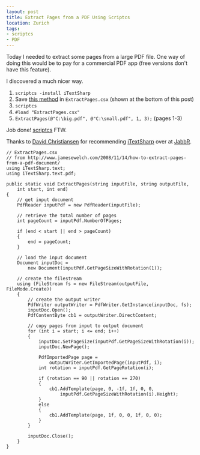 ```yaml
---
layout: post
title: Extract Pages from a PDF Using Scriptcs
location: Zurich
tags:
- scriptcs
- PDF
---
```


Today I needed to extract some pages from a large PDF file. One way of doing this would be to pay for a commercial PDF app (free versions don't have this feature).

I discovered a much nicer way.

<!--excerpt-->

1. `scriptcs -install iTextSharp`
1. Save [this method](http://www.jamesewelch.com/2008/11/14/how-to-extract-pages-from-a-pdf-document/) in `ExtractPages.csx` (shown at the bottom of this post)
1. `scriptcs`
1. `#load "ExtractPages.csx"`
1. `ExtractPages(@"C:\big.pdf", @"C:\small.pdf", 1, 3);` (pages 1-3)

Job done! [scriptcs](http://scriptcs.net/) FTW.

Thanks to [David Christiansen](https://twitter.com/dchristiansen "@dchristiansen") for recommending [iTextSharp](https://nuget.org/packages/iTextSharp/) over at [JabbR](https://jabbr.net/#/rooms/general-chat).

    // ExtractPages.csx
    // from http://www.jamesewelch.com/2008/11/14/how-to-extract-pages-from-a-pdf-document/
    using iTextSharp.text;
    using iTextSharp.text.pdf;
    
    public static void ExtractPages(string inputFile, string outputFile,
        int start, int end)
    {
        // get input document
        PdfReader inputPdf = new PdfReader(inputFile);
    
        // retrieve the total number of pages
        int pageCount = inputPdf.NumberOfPages;
    
        if (end < start || end > pageCount)
        {
            end = pageCount;
        }
    
        // load the input document
        Document inputDoc =
            new Document(inputPdf.GetPageSizeWithRotation(1));
    
        // create the filestream
        using (FileStream fs = new FileStream(outputFile, FileMode.Create))
        {
            // create the output writer 
            PdfWriter outputWriter = PdfWriter.GetInstance(inputDoc, fs);
            inputDoc.Open();
            PdfContentByte cb1 = outputWriter.DirectContent;
    
            // copy pages from input to output document
            for (int i = start; i <= end; i++)
            {
                inputDoc.SetPageSize(inputPdf.GetPageSizeWithRotation(i));
                inputDoc.NewPage();
    
                PdfImportedPage page =
                    outputWriter.GetImportedPage(inputPdf, i);
                int rotation = inputPdf.GetPageRotation(i);
    
                if (rotation == 90 || rotation == 270)
                {
                    cb1.AddTemplate(page, 0, -1f, 1f, 0, 0,
                        inputPdf.GetPageSizeWithRotation(i).Height);
                }
                else
                {
                    cb1.AddTemplate(page, 1f, 0, 0, 1f, 0, 0);
                }
            }
    
            inputDoc.Close();
        }
    }

